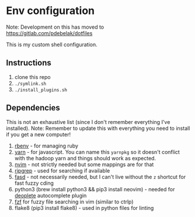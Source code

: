# Env configuration

Note: Development on this has moved to https://gitlab.com/pdebelak/dotfiles

This is my custom shell configuration.

## Instructions

1. clone this repo
2. `./symlink.sh`
3. `./install_plugins.sh`

## Dependencies

This is not an exhaustive list (since I don't remember everything I've
installed). Note: Remember to update this with everything you need to
install if you get a new computer!

1. [rbenv](https://github.com/rbenv/rbenv#installation) - for managing ruby
2. [yarn](https://yarnpkg.com/lang/en/docs/install/) - for javascript. You
	 can name this `yarnpkg` so it doesn't conflict with the hadoop yarn and
	 things should work as expected.
3. [nvim](https://github.com/neovim/neovim) - not strictly needed but some
   mappings are for that
4. [ripgrep](https://github.com/BurntSushi/ripgrep) - used for searching if
   available
5. [fasd](https://github.com/clvv/fasd) - not necessarily needed, but I can't
   live without the `z` shortcut for fast fuzzy cding
6. python3 (brew install python3 && pip3 install neovim) - needed for
   [deoplete](https://github.com/Shougo/deoplete.nvim) autocomplete plugin
7. [fzf](https://github.com/junegunn/fzf) for fuzzy file searching in vim
   (similar to ctrlp)
8. flake8 (pip3 install flake8) - used in python files for linting

